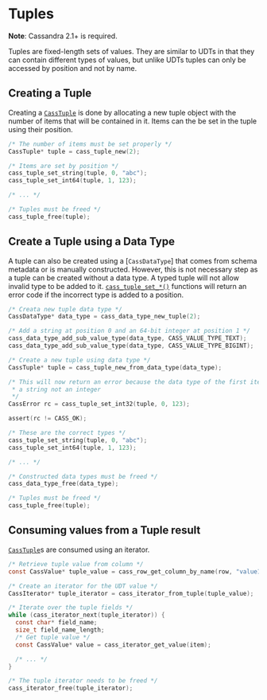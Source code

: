 # Tuples

**Note**: Cassandra 2.1+ is required.

Tuples are fixed-length sets of values. They are similar to UDTs in that they
can contain different types of values, but unlike UDTs tuples can only be
accessed by position and not by name.

## Creating a Tuple

Creating a [`CassTuple`] is done by allocating a new tuple object with the
number of items that will be contained in it. Items can the be set in the tuple
using their position.

```c
/* The number of items must be set properly */
CassTuple* tuple = cass_tuple_new(2);

/* Items are set by position */
cass_tuple_set_string(tuple, 0, "abc");
cass_tuple_set_int64(tuple, 1, 123);

/* ... */

/* Tuples must be freed */
cass_tuple_free(tuple);
```

## Create a Tuple using a Data Type

A tuple can also be created using a [`CassDataType`] that comes from schema
metadata or is manually constructed. However, this is not necessary step as
a tuple can be created without a data type. A typed tuple will not allow invalid
type to be added to it. [`cass_tuple_set_*()`] functions will return an error
code if the incorrect type is added to a position.

```c
/* Creata new tuple data type */
CassDataType* data_type = cass_data_type_new_tuple(2);

/* Add a string at position 0 and an 64-bit integer at position 1 */
cass_data_type_add_sub_value_type(data_type, CASS_VALUE_TYPE_TEXT);
cass_data_type_add_sub_value_type(data_type, CASS_VALUE_TYPE_BIGINT);

/* Create a new tuple using data type */
CassTuple* tuple = cass_tuple_new_from_data_type(data_type);

/* This will now return an error because the data type of the first item is
 * a string not an integer
 */
CassError rc = cass_tuple_set_int32(tuple, 0, 123);

assert(rc != CASS_OK);

/* These are the correct types */
cass_tuple_set_string(tuple, 0, "abc");
cass_tuple_set_int64(tuple, 1, 123);

/* ... */

/* Constructed data types must be freed */
cass_data_type_free(data_type);

/* Tuples must be freed */
cass_tuple_free(tuple);
```

## Consuming values from a Tuple result

[`CassTuple`]s are consumed using an iterator.

```c
/* Retrieve tuple value from column */
const CassValue* tuple_value = cass_row_get_column_by_name(row, "value1");

/* Create an iterator for the UDT value */
CassIterator* tuple_iterator = cass_iterator_from_tuple(tuple_value);

/* Iterate over the tuple fields */
while (cass_iterator_next(tuple_iterator)) {
  const char* field_name;
  size_t field_name_length;
  /* Get tuple value */
  const CassValue* value = cass_iterator_get_value(item);

  /* ... */
}

/* The tuple iterator needs to be freed */
cass_iterator_free(tuple_iterator);
```

[`CassTuple`]: http://datastax.github.io/cpp-driver/api/struct.CassTuple/
[`CassUserType`]: http://datastax.github.io/cpp-driver/api/struct.CassUserType/
[`cass_tuple_set_*()`]: http://datastax.github.io/cpp-driver/api/struct.CassTuple/#cass-tuple-set-null
